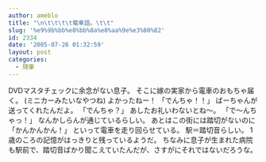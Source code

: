```yaml
---
author: ameblo
title: "\n\t\t\t\t電車語。\t\t"
slug: '%e9%9b%bb%e8%bb%8a%e8%aa%9e%e3%80%82'
id: 2334
date: '2005-07-26 01:32:59'
layout: post
categories:
  - 随筆
---
```


DVDマスタチェックに余念がない息子。 そこに嫁の実家から電車のおもちゃ届く。 (ミニカーみたいなやつね) よかったねー！ 「でんちゃ！！」 ばーちゃんが送ってくれたんだよ。 「でんちゃ？」 あしたお礼いわないとね～。 「で～んちゃっ！」 なんかしらんが通じているらしい。 あとはこの街には踏切がないのに 「かんかんかん！」 といって電車を走り回らせている。 駅＝踏切音らしい。 1歳のころの記憶がはっきりと残っているようだ。 ちなみに息子が生まれた病院も駅前で、踏切音ばかり聞こえていたんだが、さすがにそれではないだろうな。